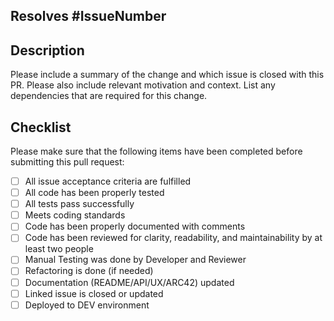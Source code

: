 ## Resolves #IssueNumber


## Description

Please include a summary of the change and which issue is closed with this PR. Please also include relevant motivation and context. List any dependencies that are required for this change.

## Checklist

Please make sure that the following items have been completed before submitting this pull request:

- [ ] All issue acceptance criteria are fulfilled
- [ ] All code has been properly tested
- [ ] All tests pass successfully
- [ ] Meets coding standards
- [ ] Code has been properly documented with comments
- [ ] Code has been reviewed for clarity, readability, and maintainability by at least two people
- [ ] Manual Testing was done by Developer and Reviewer
- [ ] Refactoring is done (if needed)
- [ ] Documentation (README/API/UX/ARC42) updated
- [ ] Linked issue is closed or updated
- [ ] Deployed to DEV environment
